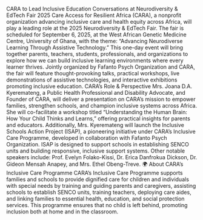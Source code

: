 CARA to Lead Inclusive Education Conversations at Neurodiversity & EdTech Fair 2025
Care Access for Resilient Africa (CARA), a nonprofit organization advancing inclusive care and health equity across Africa, will play a leading role at the 2025 Neurodiversity & EdTech Fair.
The fair is scheduled for September 6, 2025, at the West African Genetic Medicine Centre, University of Ghana, with the theme: “Advancing Neurodiverse Learning Through Assistive Technology.”
This one-day event will bring together parents, teachers, students, professionals, and organizations to explore how we can build inclusive learning environments where every learner thrives. Jointly organized by Fafanto Psych Organization and CARA, the fair will feature thought-provoking talks, practical workshops, live demonstrations of assistive technologies, and interactive exhibitions promoting inclusive education.
CARA’s Role & Perspective
Mrs. Joana D.A. Kyeremateng, a Public Health Professional and Disability Advocate, and Founder of CARA, will deliver a presentation on CARA’s mission to empower families, strengthen schools, and champion inclusive systems across Africa. She will co-facilitate a workshop titled “Understanding the Human Brain: How Your Child Thinks and Learns,” offering practical insights for parents and educators.
Additionally, Mrs. Kyeremateng will launch the Inclusive Schools Action Project (ISAP), a pioneering initiative under CARA’s Inclusive Care Programme, developed in collaboration with Fafanto Psych Organization. ISAP is designed to support schools in establishing SENCO units and building responsive, inclusive support systems.
Other notable speakers include: Prof. Evelyn Folako-Kissi, Dr. Erica Danfrokua Dickson, Dr. Gideon Mensah Anapey, and Mrs. Ethel Obeng-Treve.
🌍 About CARA’s Inclusive Care Programme
CARA’s Inclusive Care Programme supports families and schools to provide dignified care for children and individuals with special needs by training and guiding parents and caregivers, assisting schools to establish SENCO units, training teachers, deploying care aides, and linking families to essential health, education, and social protection services.
This programme ensures that no child is left behind, promoting inclusion both at home and in the classroom.
